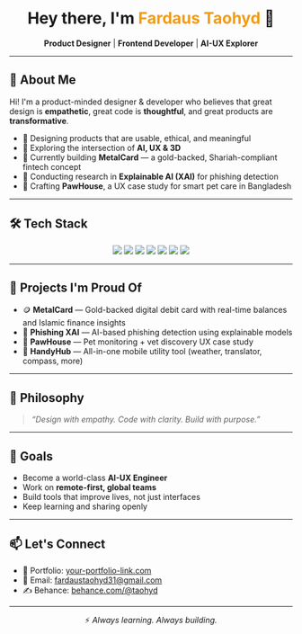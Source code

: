 <h1 align="center">Hey there, I'm <span style="color:#f39c12;">Fardaus Taohyd</span> 👋</h1>
<p align="center"><strong>Product Designer</strong> | <strong>Frontend Developer</strong> | <strong>AI-UX Explorer</strong></p>

---

## 🧠 About Me

Hi! I'm a product-minded designer & developer who believes that great design is **empathetic**, great code is **thoughtful**, and great products are **transformative**.

- 🎨 Designing products that are usable, ethical, and meaningful  
- 🧠 Exploring the intersection of **AI, UX & 3D**  
- 🚀 Currently building **MetalCard** — a gold-backed, Shariah-compliant fintech concept  
- 🔬 Conducting research in **Explainable AI (XAI)** for phishing detection  
- 🐾 Crafting **PawHouse**, a UX case study for smart pet care in Bangladesh

---

## 🛠️ Tech Stack

<p align="center">
  <img src="https://img.shields.io/badge/-Figma-000?style=for-the-badge&logo=figma" />
  <img src="https://img.shields.io/badge/-React-20232A?style=for-the-badge&logo=react" />
  <img src="https://img.shields.io/badge/-Next.js-black?style=for-the-badge&logo=next.js" />
  <img src="https://img.shields.io/badge/-Three.js-black?style=for-the-badge&logo=three.js" />
  <img src="https://img.shields.io/badge/-TailwindCSS-06B6D4?style=for-the-badge&logo=tailwind-css" />
  <img src="https://img.shields.io/badge/-Python-3776AB?style=for-the-badge&logo=python" />
  <img src="https://img.shields.io/badge/-LangChain-ffd700?style=for-the-badge&logo=openai&logoColor=black" />
</p>

---

## 🧰 Projects I'm Proud Of

- 🪙 **MetalCard** — Gold-backed digital debit card with real-time balances and Islamic finance insights  
- 📡 **Phishing XAI** — AI-based phishing detection using explainable models  
- 🐾 **PawHouse** — Pet monitoring + vet discovery UX case study  
- 🧰 **HandyHub** — All-in-one mobile utility tool (weather, translator, compass, more)

---

## 💬 Philosophy

> *“Design with empathy. Code with clarity. Build with purpose.”*

---

## 🎯 Goals

- Become a world-class **AI-UX Engineer**  
- Work on **remote-first, global teams**  
- Build tools that improve lives, not just interfaces  
- Keep learning and sharing openly

---

## 📫 Let's Connect

- 💼 Portfolio: [your-portfolio-link.com](fardaustaohyd.free.nf)  
- 📧 Email: fardaustaohyd31@gmail.com   
- ✍️ Behance: [behance.com/@taohyd](https://www.behance.net/fardaustaohyd)  

---

<p align="center">
  ⚡ <i>Always learning. Always building.</i>
</p>
